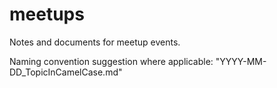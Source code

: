 # meetups
Notes and documents for meetup events.

Naming convention suggestion where applicable: "YYYY-MM-DD_TopicInCamelCase.md"
